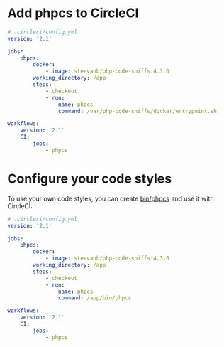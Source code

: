 # Add phpcs to CircleCI

```yaml
# .circleci/config.yml
version: '2.1'

jobs:
    phpcs:
        docker:
            - image: steevanb/php-code-sniffs:4.3.0
        working_directory: /app
        steps:
            - checkout
            - run:
                name: phpcs
                command: /var/php-code-sniffs/docker/entrypoint.sh

workflows:
    version: '2.1'
    CI:
        jobs:
            - phpcs
```

# Configure your code styles

To use your own code styles, you can create [bin/phpcs](docker.md) and use it with CircleCI:

```yaml
# .circleci/config.yml
version: '2.1'

jobs:
    phpcs:
        docker:
            - image: steevanb/php-code-sniffs:4.3.0
        working_directory: /app
        steps:
            - checkout
            - run:
                name: phpcs
                command: /app/bin/phpcs

workflows:
    version: '2.1'
    CI:
        jobs:
            - phpcs
```
